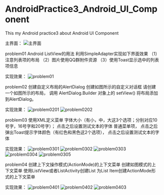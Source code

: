 # AndroidPractice3_Android_UI_Component
This my Android practice3 about Android UI Component 

主界面：
![主界面](https://github.com/yangzaiqiong/AndroidPractice3_Android_UI_Component/blob/master/app/src/main/res/drawable-v24/main.png)


problem01
Android ListView的用法
利用SimpleAdapter实现如下界面效果
（1）注意列表项的布局
（2）图片使用QQ群附件资源
（3）使用Toast显示选中的列表项信息

实现效果：
![problem01](https://github.com/yangzaiqiong/AndroidPractice3_Android_UI_Component/blob/master/app/src/main/res/drawable-v24/problem01.png)


problem02
创建自定义布局的AlertDialog
   创建如图所示的自定义对话框
   请创建一个如图所示的布局，
   调用 AlertDialog.Builder 对象上的 setView() 将布局添加到AlertDialog。
   
实现效果：
![problem0201](https://github.com/yangzaiqiong/AndroidPractice3_Android_UI_Component/blob/master/app/src/main/res/drawable-v24/img_problem0201.png)
![problem0202](https://github.com/yangzaiqiong/AndroidPractice3_Android_UI_Component/blob/master/app/src/main/res/drawable-v24/img_problem0202.png)


problem03
使用XML定义菜单 
    字体大小（有小，中，大这3个选项；分别对应10号字，16号字和20号字）；
    点击之后设置测试文本的字体
    普通菜单项，
    点击之后弹出Toast提示字体颜色（有红色和黑色这2个选项），
    点击之后设置测试文本的字体
   
实现效果：
![problem0301](https://github.com/yangzaiqiong/AndroidPractice3_Android_UI_Component/blob/master/app/src/main/res/drawable-v24/problem0301.png)
![problem0302](https://github.com/yangzaiqiong/AndroidPractice3_Android_UI_Component/blob/master/app/src/main/res/drawable-v24/problem0302.png)
![problem0303](https://github.com/yangzaiqiong/AndroidPractice3_Android_UI_Component/blob/master/app/src/main/res/drawable-v24/problem0303.png)
![problem0304](https://github.com/yangzaiqiong/AndroidPractice3_Android_UI_Component/blob/master/app/src/main/res/drawable-v24/problem0304.png)
![problem0305](https://github.com/yangzaiqiong/AndroidPractice3_Android_UI_Component/blob/master/app/src/main/res/drawable-v24/problem0305.png)


problem04
创建上下文操作模式(ActionMode)的上下文菜单
    创建如图模式的上下文菜单
    使用ListView或者ListActivity创建List
    为List Item创建ActionMode形式的上下文菜单
   
实现效果：
![problem0401](https://github.com/yangzaiqiong/AndroidPractice3_Android_UI_Component/blob/master/app/src/main/res/drawable-v24/problem0401.png)
![problem0402](https://github.com/yangzaiqiong/AndroidPractice3_Android_UI_Component/blob/master/app/src/main/res/drawable-v24/problem0402.png)
![problem0403](https://github.com/yangzaiqiong/AndroidPractice3_Android_UI_Component/blob/master/app/src/main/res/drawable-v24/problem0403.png)


